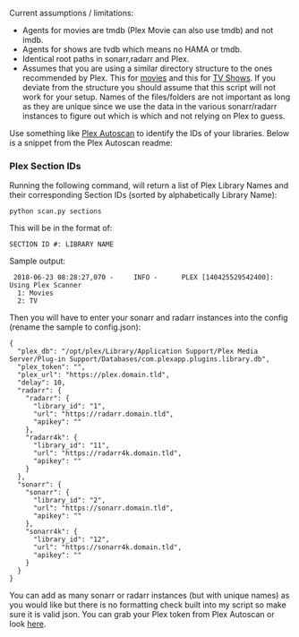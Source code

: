 Current assumptions / limitations:
* Agents for movies are tmdb (Plex Movie can also use tmdb) and not imdb.
* Agents for shows are tvdb which means no HAMA or tmdb.
* Identical root paths in sonarr,radarr and Plex.
* Assumes that you are using a similar directory structure to the ones recommended by Plex. This for [movies](https://support.plex.tv/articles/naming-and-organizing-your-movie-media-files/) and this for [TV Shows](https://support.plex.tv/articles/naming-and-organizing-your-tv-show-files/). If you deviate from the structure you should assume that this script will not work for your setup. Names of the files/folders are not important as long as they are unique since we use the data in the various sonarr/radarr instances to figure out which is which and not relying on Plex to guess.

Use something like [Plex Autoscan](https://github.com/l3uddz/plex_autoscan) to identify the IDs of your libraries. Below is a snippet from the Plex Autoscan readme:
### Plex Section IDs

Running the following command, will return a list of Plex Library Names and their corresponding Section IDs (sorted by alphabetically Library Name):

```shell
python scan.py sections
```

This will be in the format of:

```
SECTION ID #: LIBRARY NAME
```

Sample output:

```
 2018-06-23 08:28:27,070 -     INFO -      PLEX [140425529542400]: Using Plex Scanner
  1: Movies
  2: TV
```

Then you will have to enter your sonarr and radarr instances into the config (rename the sample to config.json):

```
{
  "plex_db": "/opt/plex/Library/Application Support/Plex Media Server/Plug-in Support/Databases/com.plexapp.plugins.library.db",
  "plex_token": "",
  "plex_url": "https://plex.domain.tld",
  "delay": 10,
  "radarr": {
    "radarr": {
      "library_id": "1",
      "url": "https://radarr.domain.tld",
      "apikey": ""
    },
    "radarr4k": {
      "library_id": "11",
      "url": "https://radarr4k.domain.tld",
      "apikey": ""
    }
  },
  "sonarr": {
    "sonarr": {
      "library_id": "2",
      "url": "https://sonarr.domain.tld",
      "apikey": ""
    },
    "sonarr4k": {
      "library_id": "12",
      "url": "https://sonarr4k.domain.tld",
      "apikey": ""
    }
  }
}
```

You can add as many sonarr or radarr instances (but with unique names) as you would like but there is no formatting check built into my script so make sure it is valid json. 
You can grab your Plex token from Plex Autoscan or look [here](https://support.plex.tv/articles/204059436-finding-an-authentication-token-x-plex-token/).
